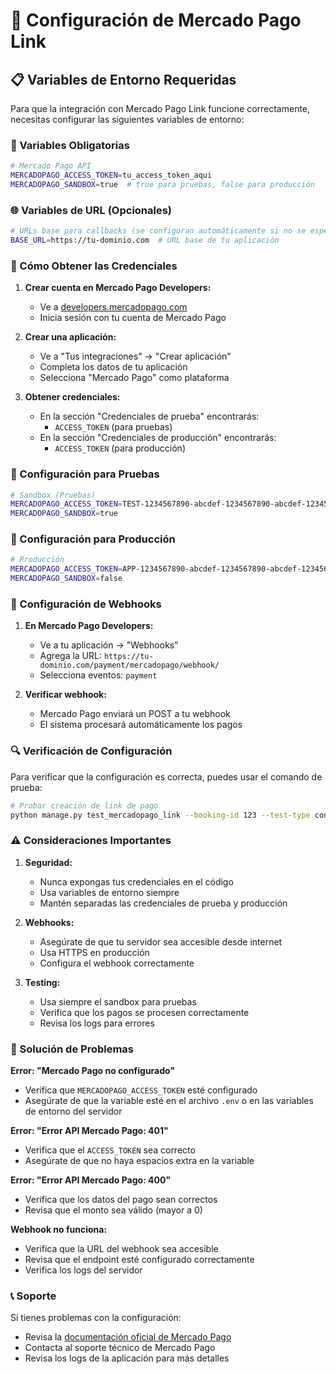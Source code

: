 # 🔧 Configuración de Mercado Pago Link

## 📋 Variables de Entorno Requeridas

Para que la integración con Mercado Pago Link funcione correctamente, necesitas configurar las siguientes variables de entorno:

### 🔑 Variables Obligatorias

```bash
# Mercado Pago API
MERCADOPAGO_ACCESS_TOKEN=tu_access_token_aqui
MERCADOPAGO_SANDBOX=true  # true para pruebas, false para producción
```

### 🌐 Variables de URL (Opcionales)

```bash
# URLs base para callbacks (se configuran automáticamente si no se especifican)
BASE_URL=https://tu-dominio.com  # URL base de tu aplicación
```

### 🔐 Cómo Obtener las Credenciales

1. **Crear cuenta en Mercado Pago Developers:**
   - Ve a [developers.mercadopago.com](https://developers.mercadopago.com)
   - Inicia sesión con tu cuenta de Mercado Pago

2. **Crear una aplicación:**
   - Ve a "Tus integraciones" → "Crear aplicación"
   - Completa los datos de tu aplicación
   - Selecciona "Mercado Pago" como plataforma

3. **Obtener credenciales:**
   - En la sección "Credenciales de prueba" encontrarás:
     - `ACCESS_TOKEN` (para pruebas)
   - En la sección "Credenciales de producción" encontrarás:
     - `ACCESS_TOKEN` (para producción)

### 🧪 Configuración para Pruebas

```bash
# Sandbox (Pruebas)
MERCADOPAGO_ACCESS_TOKEN=TEST-1234567890-abcdef-1234567890-abcdef-1234567890
MERCADOPAGO_SANDBOX=true
```

### 🚀 Configuración para Producción

```bash
# Producción
MERCADOPAGO_ACCESS_TOKEN=APP-1234567890-abcdef-1234567890-abcdef-1234567890
MERCADOPAGO_SANDBOX=false
```

### 📱 Configuración de Webhooks

1. **En Mercado Pago Developers:**
   - Ve a tu aplicación → "Webhooks"
   - Agrega la URL: `https://tu-dominio.com/payment/mercadopago/webhook/`
   - Selecciona eventos: `payment`

2. **Verificar webhook:**
   - Mercado Pago enviará un POST a tu webhook
   - El sistema procesará automáticamente los pagos

### 🔍 Verificación de Configuración

Para verificar que la configuración es correcta, puedes usar el comando de prueba:

```bash
# Probar creación de link de pago
python manage.py test_mercadopago_link --booking-id 123 --test-type confirmation
```

### ⚠️ Consideraciones Importantes

1. **Seguridad:**
   - Nunca expongas tus credenciales en el código
   - Usa variables de entorno siempre
   - Mantén separadas las credenciales de prueba y producción

2. **Webhooks:**
   - Asegúrate de que tu servidor sea accesible desde internet
   - Usa HTTPS en producción
   - Configura el webhook correctamente

3. **Testing:**
   - Usa siempre el sandbox para pruebas
   - Verifica que los pagos se procesen correctamente
   - Revisa los logs para errores

### 🐛 Solución de Problemas

**Error: "Mercado Pago no configurado"**
- Verifica que `MERCADOPAGO_ACCESS_TOKEN` esté configurado
- Asegúrate de que la variable esté en el archivo `.env` o en las variables de entorno del servidor

**Error: "Error API Mercado Pago: 401"**
- Verifica que el `ACCESS_TOKEN` sea correcto
- Asegúrate de que no haya espacios extra en la variable

**Error: "Error API Mercado Pago: 400"**
- Verifica que los datos del pago sean correctos
- Revisa que el monto sea válido (mayor a 0)

**Webhook no funciona:**
- Verifica que la URL del webhook sea accesible
- Revisa que el endpoint esté configurado correctamente
- Verifica los logs del servidor

### 📞 Soporte

Si tienes problemas con la configuración:
- Revisa la [documentación oficial de Mercado Pago](https://www.mercadopago.cl/developers)
- Contacta al soporte técnico de Mercado Pago
- Revisa los logs de la aplicación para más detalles